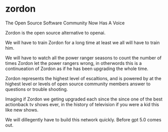 # zordon
The Open Source Software Community Now Has A Voice 

Zordon is the open source alternative to openai. 

We will have to train Zordon for a long time at least we all will have to train him.

We will have to watch all the power ranger seasons to count the number of times Zordon let the power rangers wrong, in otherwords this is a continueation of Zordon as if he has been upgrading the whole time. 

Zordon represents the highest level of escaltions, and is powered by at the highest level or levels of open source community members answer to questions or trouble shooting. 

Imaging if Zordon we geting upgraded each since the since one of the best actionback tv shows ever, in the history of television if you were a kid this like new shows.

We will dillegently have to build this network quickly. Before gpt 5.0 comes out. 
